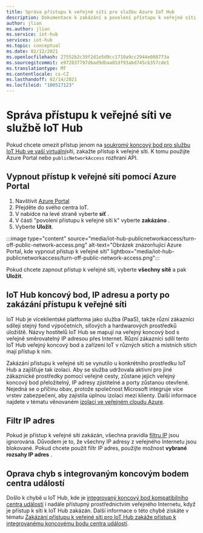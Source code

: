 ```yaml
---
title: Správa přístupu k veřejné síti pro službu Azure IoT Hub
description: Dokumentace k zakázání a povolení přístupu k veřejné síti pro IoT Hub
author: jlian
ms.author: jlian
ms.service: iot-hub
services: iot-hub
ms.topic: conceptual
ms.date: 02/12/2021
ms.openlocfilehash: 27552b2c39f2d1e5d9cc1719a9cc2944e088773a
ms.sourcegitcommit: e972837797dbad9dbaa01df93abd745cb357cde1
ms.translationtype: MT
ms.contentlocale: cs-CZ
ms.lasthandoff: 02/14/2021
ms.locfileid: "100517123"
---
```

# <a name="managing-public-network-access-for-your-iot-hub"></a>Správa přístupu k veřejné síti ve službě IoT Hub

Pokud chcete omezit přístup jenom na [soukromý koncový bod pro službu IoT Hub ve vaší virtuální](virtual-network-support.md)síti, zakažte přístup k veřejné síti. K tomu použijte Azure Portal nebo `publicNetworkAccess` rozhraní API. 

## <a name="turn-off-public-network-access-using-azure-portal"></a>Vypnout přístup k veřejné síti pomocí Azure Portal

1. Navštívit [Azure Portal](https://portal.azure.com)
2. Přejděte do svého centra IoT.
3. V nabídce na levé straně vyberte **síť** .
4. V části "povolení přístupu k veřejné síti k" vyberte **zakázáno** .
5. Vyberte **Uložit**.

:::image type="content" source="media/iot-hub-publicnetworkaccess/turn-off-public-network-access.png" alt-text="Obrázek znázorňující Azure Portal, kde vypnout přístup k veřejné síti" lightbox="media/iot-hub-publicnetworkaccess/turn-off-public-network-access.png":::

Pokud chcete zapnout přístup k veřejné síti, vyberte **všechny sítě** a pak **Uložit**.

## <a name="iot-hub-endpoint-ip-address-and-ports-after-disabling-public-network-access"></a>IoT Hub koncový bod, IP adresu a porty po zakázání přístupu k veřejné síti

IoT Hub je víceklientské platforma jako služba (PaaS), takže různí zákazníci sdílejí stejný fond výpočetních, síťových a hardwarových prostředků úložiště. Názvy hostitelů IoT Hub se mapují na veřejný koncový bod s veřejně směrovatelný IP adresou přes Internet. Různí zákazníci sdílí tento IoT Hub veřejný koncový bod a zařízení IoT v různých sítích a místních sítích mají přístup k nim. 

Zakázání přístupu k veřejné síti se vynutilo u konkrétního prostředku IoT Hub a zajišťuje tak izolaci. Aby se služba udržovala aktivní pro jiné zákaznické prostředky pomocí veřejné cesty, zůstane jejich veřejný koncový bod přeložitelný, IP adresy zjistitelné a porty zůstanou otevřené. Nejedná se o příčinu obav, protože společnost Microsoft integruje více vrstev zabezpečení, aby zajistila úplnou izolaci mezi klienty. Další informace najdete v tématu věnovaném [izolaci ve veřejném cloudu Azure](../security/fundamentals/isolation-choices.md#tenant-level-isolation).

## <a name="ip-filter"></a>Filtr IP adres 

Pokud je přístup k veřejné síti zakázán, všechna pravidla [filtru IP](iot-hub-ip-filtering.md) jsou ignorována. Důvodem je to, že všechny IP adresy z veřejného Internetu jsou blokované. Pokud chcete použít filtr IP adres, použijte možnost **vybrané rozsahy IP adres** .

## <a name="bug-fix-with-built-in-event-hub-compatible-endpoint"></a>Oprava chyb s integrovaným koncovým bodem centra událostí

Došlo k chybě u IoT Hub, kde je [integrovaný koncový bod kompatibilního centra událostí](iot-hub-devguide-messages-read-builtin.md) i nadále přístupný prostřednictvím veřejného Internetu, když je přístup k síti k IoT Hub zakázán. Další informace o této chybě získáte v tématu [Zakázání přístupu k veřejné síti pro IoT Hub zakáže přístup k integrovanému koncovému bodu centra událostí](https://azure.microsoft.com/updates/iot-hub-public-network-access-bug-fix).
